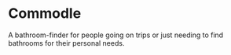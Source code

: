 # Commodle
A bathroom-finder for people going on trips or just needing to find bathrooms for their personal needs.
